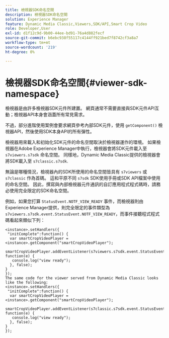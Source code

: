 ```yaml
---
title: 檢視器SDK命名空間
description: 檢視器SDK命名空間
solution: Experience Manager
feature: Dynamic Media Classic,Viewers,SDK/API,Smart Crop Video
role: Developer,User
exl-id: d1f12c9d-9b00-44ee-bd91-76a4d882fecf
source-git-commit: b6ebc938f55117c4144ff921bed7f8742cf3a8a7
workflow-type: tm+mt
source-wordcount: '219'
ht-degree: 0%

---
```


# 檢視器SDK命名空間{#viewer-sdk-namespace}

檢視器是由許多檢視器SDK元件所建置。 網頁通常不需要直接與SDK元件API互動；檢視器API本身會涵蓋所有常見需求。

不過，部分進階使用案例會要求網頁參考內部SDK元件，使用 `getComponent()` 檢視器API，然後使用SDK本身API的所有彈性。

檢視器用來載入和初始化SDK元件的命名空間取決於檢視器運作的環境。 如果檢視器在Adobe Experience Manager中執行，檢視器會將SDK元件載入至 `s7viewers.s7sdk` 命名空間。 同樣地，Dynamic Media Classic提供的檢視器會將SDK載入至 `s7classic.s7sdk`.

無論是哪種情況，檢視器內的SDK所使用的命名空間皆具有 `s7viewers` 或 `s7classic` 作為首碼。 這和平原不同 `s7sdk` SDK使用手冊或SDK API檔案中使用的命名空間。 因此，撰寫與內部檢視器元件通訊的自訂應用程式程式碼時，請務必使用完全限定的SDK命名空間。

例如，如果您打算 `StatusEvent.NOTF_VIEW_READY` 事件，而檢視器則由Experience Manager提供，則完全限定的事件類型為 `s7viewers.s7sdk.event.StatusEvent.NOTF_VIEW_READY`，而事件接聽程式程式碼看起來類似下列：

```
<instance>.setHandlers({ 
 "initComplete":function() { 
  var smartCropVideoPlayer = <instance>.getComponent("smartCropVideoPlayer"); 
   smartCropVideoPlayer.addEventListener(s7viewers.s7sdk.event.StatusEvent.NOTF_VIEW_READY, function(e) { 
   console.log("view ready"); 
  }, false); 
} 
}); 
The same code for the viewer served from Dynamic Media Classic looks like the following: 
<instance>.setHandlers({ 
 "initComplete":function() { 
  var smartCropVideoPlayer = <instance>.getComponent("smartCropVideoPlayer"); 
   smartCropVideoPlayer.addEventListener(s7classic.s7sdk.event.StatusEvent.NOTF_VIEW_READY, function(e) { 
   console.log("view ready"); 
  }, false); 
} 
});
```
